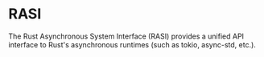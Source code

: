 # RASI
The Rust Asynchronous System Interface (RASI) provides a unified API interface to Rust's asynchronous runtimes (such as tokio, async-std, etc.).
